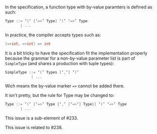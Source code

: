 In the specification, a function type with by-value paramters is defined as such:

```scala
Type ::= ‘(’ [‘=>’ Type] ‘)’ ‘=>’ Type
       | ...
```

In practice, the compiler accepts types such as:

```scala
(=>int, =>int) => int
```

It is a bit tricky to have the specification fit the implementation properly because the grammar for a non-by-value parameter list is part of `SimpleType` (and shares a production with tuple types):

```scala
SimpleType ::= ‘(’ Types [‘,’] ’)’
            | ...
```

Wich means the by-value marker `=>` cannot be added there.

It isn't pretty, but the rule for Type may be changed to:

```scala
Type ::= ‘(’ [‘=>’ Type {‘,’ [‘=>’] Type}] ‘)’ ‘=>’ Type
       | ...
```

This issue is a sub-element of #233.

This issue is related to #238.
